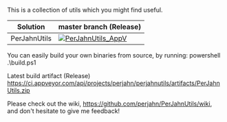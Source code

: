 This is a collection of utils which you might find useful.

| **Solution** | **master branch** (Release) |
|--------------|------------|
| PerJahnUtils | [![PerJahnUtils_AppV](https://ci.appveyor.com/api/projects/status/yqg5uem25spb3xe3?svg=true)](https://ci.appveyor.com/project/perjahn/perjahnutils) |

You can easily build your own binaries from source, by running: powershell .\build.ps1

Latest build artifact (Release)
https://ci.appveyor.com/api/projects/perjahn/perjahnutils/artifacts/PerJahnUtils.zip

Please check out the wiki, https://github.com/perjahn/PerJahnUtils/wiki, and don't hesitate to give me feedback!
